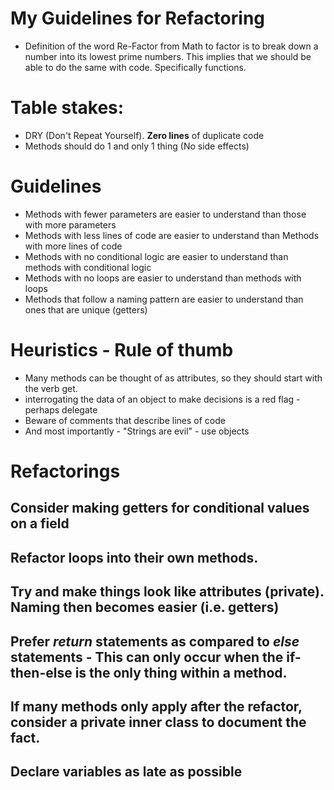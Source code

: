 
# My Guidelines for Refactoring
- Definition of the word Re-Factor
    from Math to factor is to break down a number into its lowest prime numbers. This implies
    that we should be able to do the same with code. Specifically functions.

# Table stakes:
- DRY (Don't Repeat Yourself).  **Zero lines** of duplicate code
- Methods should do 1 and only 1 thing (No side effects)

# Guidelines
- Methods with fewer parameters are easier to understand than those with more parameters
- Methods with less lines of code are easier to understand than Methods with more lines of code
- Methods with no conditional logic are easier to understand than methods with conditional logic
- Methods with no loops are easier to understand than methods with loops
- Methods that follow a naming pattern are easier to understand than ones that are unique (getters)

# Heuristics - Rule of thumb
- Many methods can be thought of as attributes, so they should start with the verb get.
- interrogating the data of an object to make decisions is a red flag - perhaps delegate
- Beware of comments that describe lines of code
- And most importantly - "Strings are evil" - use objects

# Refactorings
## Consider making getters for conditional values on a field

## Refactor loops into their own methods.

## Try and make things look like attributes (private). Naming then becomes easier (i.e. getters)

## Prefer ***return*** statements as compared to ***else*** statements - This can only occur when the if-then-else is the only thing within a method.

## If many methods only apply after the refactor, consider a private inner class to document the fact.
## Declare variables as late as possible
